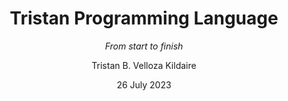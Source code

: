 ---
title: Tristan Programming Language
subtitle: _From start to finish_
author: Tristan B. Velloza Kildaire
date: 26 July 2023
documentclass: scrbook
classoption:
  - oneside

# headers-includes:
#   - \usepackage{titling}
#   - \pretitle{\begin{center}
#     \includegraphics[width=2in,height=2in]{docs_src/logo.png}\LARGE\\
#   - \posttitle{\end{center}}
---